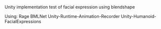 Unity implementation test of facial expression using blendshape 

Using:
Rage BMLNet
Unity-Runtime-Animation-Recorder
Unity-Humanoid-FacialExpressions
